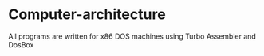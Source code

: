 # Computer-architecture
All programs are written for x86 DOS machines using Turbo Assembler and DosBox
